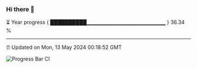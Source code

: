 ### Hi there 👋

⏳ Year progress { ██████████▁▁▁▁▁▁▁▁▁▁▁▁▁▁▁▁▁▁▁▁ } 36.34 %

---

⏰ Updated on Mon, 13 May 2024 00:18:52 GMT

![Progress Bar CI](https://github.com/liununu/liununu/workflows/Progress%20Bar%20CI/badge.svg)
